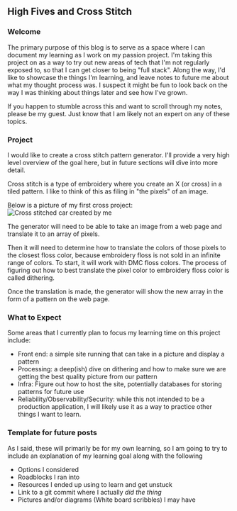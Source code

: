 ## High Fives and Cross Stitch

### Welcome

The primary purpose of this blog is to serve as a space where I can document my learning as I work on my passion project. I'm taking this project on as a way to try out new areas of tech that I'm not regularly exposed to, so that I can get closer to being "full stack". Along the way, I'd like to showcase the things I'm learning, and leave notes to future me about what my thought process was. I suspect it might be fun to look back on the way I was thinking about things later and see how I've grown.

If you happen to stumble across this and want to scroll through my notes, please be my guest. Just know that I am likely not an expert on any of these topics.


### Project

I would like to create a cross stitch pattern generator. I'll provide a very high level overview of the goal here, but in future sections will dive into more detail.

Cross stitch is a type of embroidery where you create an X (or cross) in a tiled pattern. I like to think of this as filing in "the pixels" of an image.


Below is a picture of my first cross project:
![Cross stitched car created by me](car.png "Cross stitch car")

The generator will need to be able to take an image from a web page and translate it to an array of pixels.

Then it will need to determine how to translate the colors of those pixels to the closest floss color, because embroidery floss is not sold in an infinite range of colors. To start, it will work with DMC floss colors. The process of figuring out how to best translate the pixel color to embroidery floss color is called dithering.

Once the translation is made, the generator will show the new array in the form of a pattern on the web page.

### What to Expect

Some areas that I currently plan to focus my learning time on this project include:

- Front end: a simple site running that can take in a picture and display a pattern
- Processing: a deep(ish) dive on dithering and how to make sure we are getting the best quality picture from our pattern
- Infra: Figure out how to host the site, potentially databases for storing patterns for future use
- Reliability/Observability/Security: while this not intended to be a production application, I will likely use it as a way to practice other things I want to learn.

### Template for future posts

As I said, these will primarily be for my own learning, so I am going to try to include an explanation of my learning goal along with the following

- Options I considered
- Roadblocks I ran into
- Resources I ended up using to learn and get unstuck
- Link to a git commit where I actually *did the thing*
- Pictures and/or diagrams (White board scribbles) I may have
